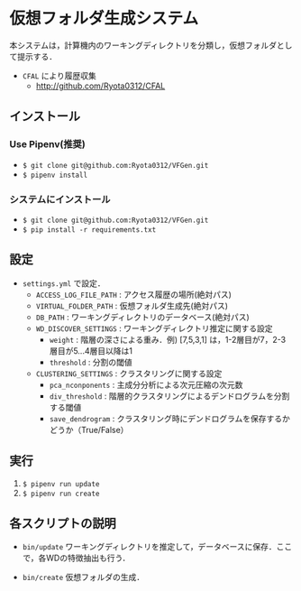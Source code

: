 # 仮想フォルダ生成システム
本システムは，計算機内のワーキングディレクトリを分類し，仮想フォルダとして提示する．
+ `CFAL` により履歴収集
  + http://github.com/Ryota0312/CFAL
  
## インストール
### Use Pipenv(推奨)
+ `$ git clone git@github.com:Ryota0312/VFGen.git`
+ `$ pipenv install`

### システムにインストール
+ `$ git clone git@github.com:Ryota0312/VFGen.git`
+ `$ pip install -r requirements.txt`

## 設定
+ `settings.yml` で設定．
  + `ACCESS_LOG_FILE_PATH` : アクセス履歴の場所(絶対パス)
  + `VIRTUAL_FOLDER_PATH` : 仮想フォルダ生成先(絶対パス)
  + `DB_PATH` : ワーキングディレクトリのデータベース(絶対パス)
  + `WD_DISCOVER_SETTINGS` : ワーキングディレクトリ推定に関する設定
	+ `weight` : 階層の深さによる重み．例) [7,5,3,1] は，1-2層目が7，2-3層目が5...4層目以降は1
	+ `threshold` : 分割の閾値
  + `CLUSTERING_SETTINGS` : クラスタリングに関する設定
	+ `pca_nconponents` : 主成分分析による次元圧縮の次元数
	+ `div_threshold` : 階層的クラスタリングによるデンドログラムを分割する閾値
	+ `save_dendrogram` : クラスタリング時にデンドログラムを保存するかどうか（True/False）
  
## 実行
1. `$ pipenv run update`
2. `$ pipenv run create`

## 各スクリプトの説明
+ `bin/update`
  ワーキングディレクトリを推定して，データベースに保存．ここで，各WDの特徴抽出も行う．
  
+ `bin/create`
  仮想フォルダの生成．
